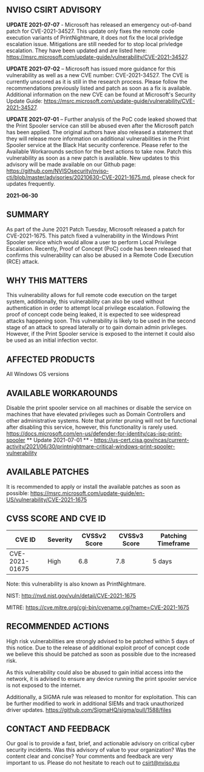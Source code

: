 ## NVISO CSIRT ADVISORY
**UPDATE 2021-07-07** - Microsoft has released an emergency out-of-band patch for CVE-2021-34527. This update only fixes the remote code execution variants of PrintNightmare, it does not fix the local privledge escalation issue. Mitigations are still needed for to stop local privledge escalation. They have been updated and are listed here: https://msrc.microsoft.com/update-guide/vulnerability/CVE-2021-34527.

**UPDATE 2021-07-02** – Microsoft has issued more guidance for this vulnerability as well as a new CVE number: CVE-2021-34527. The CVE is currently unscored as it is still in the research process. Please follow the recommendations previously listed and patch as soon as a fix is available. Additional information on the new CVE can be found at Microsoft's Security Update Guide: https://msrc.microsoft.com/update-guide/vulnerability/CVE-2021-34527.


**UPDATE 2021-07-01** – Further analysis of the PoC code leaked showed that the Print Spooler service can still be abused even after the Microsoft patch has been applied. The original authors have also released a statement that they will release more information on additional vulnerabilities in the Print Spooler service at the Black Hat security conference. Please refer to the Available Workarounds section for the best actions to take now. Patch this vulnerability as soon as a new patch is available. New updates to this advisory will be made available on our Github page: https://github.com/NVISOsecurity/nviso-cti/blob/master/advisories/20210630-CVE-2021-1675.md, please check for updates frequently.


**2021-06-30**
## SUMMARY
As part of the June 2021 Patch Tuesday, Microsoft released a patch for CVE-2021-1675. This patch fixed a vulnerability in the Windows Print Spooler service which would allow a user to perform Local Privilege Escalation. Recently, Proof of Concept (PoC) code has been released that confirms this vulnerability can also be abused in a Remote Code Execution (RCE) attack. 

## WHY THIS MATTERS
This vulnerability allows for full remote code execution on the target system, additionally, this vulnerability can also be used without authentication in order to attempt local privilege escalation. Following the proof of concept code being leaked, it is expected to see widespread attacks happening soon. This vulnerability is likely to be used in the second stage of an attack to spread laterally or to gain domain admin privileges. However, if the Print Spooler service is exposed to the internet it could also be used as an initial infection vector. 

## AFFECTED PRODUCTS
All Windows OS versions

## AVAILABLE WORKAROUNDS
Disable the print spooler service on all machines or disable the service on machines that have elevated privileges such as Domain Controllers and other administrative systems. Note that printer pruning will not be functional after disabling this service, however, this functionality is rarely used. 
https://docs.microsoft.com/en-us/defender-for-identity/cas-isp-print-spooler 
** Update 2021-07-01 ** - https://us-cert.cisa.gov/ncas/current-activity/2021/06/30/printnightmare-critical-windows-print-spooler-vulnerability

## AVAILABLE PATCHES
It is recommended to apply or install the available patches as soon as possible:
https://msrc.microsoft.com/update-guide/en-US/vulnerability/CVE-2021-1675

## CVSS SCORE AND CVE ID
|CVE ID	|Severity	|CVSSv2 Score	|CVSSv3 Score	|Patching Timeframe|
|-------|---------|-------------|-------------|------------------|
|CVE-2021-01675	|High	|6.8	|7.8	|5 days|

Note: this vulnerability is also known as PrintNightmare.

NIST: http://nvd.nist.gov/vuln/detail/CVE-2021-1675 

MITRE: https://cve.mitre.org/cgi-bin/cvename.cgi?name=CVE-2021-1675 

## RECOMMENDED ACTIONS
High risk vulnerabilities are strongly advised to be patched within 5 days of this notice. Due to the release of additional exploit proof of concept code we believe this should be patched as soon as possible due to the increased risk.

As this vulnerability could also be abused to gain initial access into the network, it is advised to ensure any device running the print spooler service is not exposed to the internet.

Additionally, a SIGMA rule was released to monitor for exploitation. This can be further modified to work in additional SIEMs and track unauthorized driver updates. 
https://github.com/SigmaHQ/sigma/pull/1588/files 

## CONTACT AND FEEDBACK
Our goal is to provide a fast, brief, and actionable advisory on critical cyber security incidents.
Was this advisory of value to your organization? Was the content clear and concise? Your comments and feedback are very important to us. 
Please do not hesitate to reach out to csirt@nviso.eu   

 
